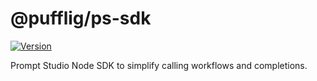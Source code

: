 # @pufflig/ps-sdk

[![Version](https://img.shields.io/npm/v/@pufflig/ps-sdk?style=flat&colorA=000000&colorB=000000)](https://www.npmjs.com/package/@pufflig/ps-sdk)

Prompt Studio Node SDK to simplify calling workflows and completions.
